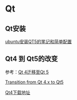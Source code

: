 # Qt

## Qt安装

[ubuntu安装QT5的笔记和简单配置](http://cstriker1407.info/blog/ubuntu-qt5/ "ubuntu安装QT5的笔记和简单配置")







## Qt4 到 Qt5的改变


参考：[Qt 4迁移至Qt 5](http://blog.qt.io/cn/2012/07/09/porting-from-qt-4-to-qt-5/)

[Transition from Qt 4.x to Qt5](http://wiki.qt.io/Transition_from_Qt_4.x_to_Qt5 "建议阅读")

[Qt4下载地址](http://download.qt.io/static/mirrorlist/)


